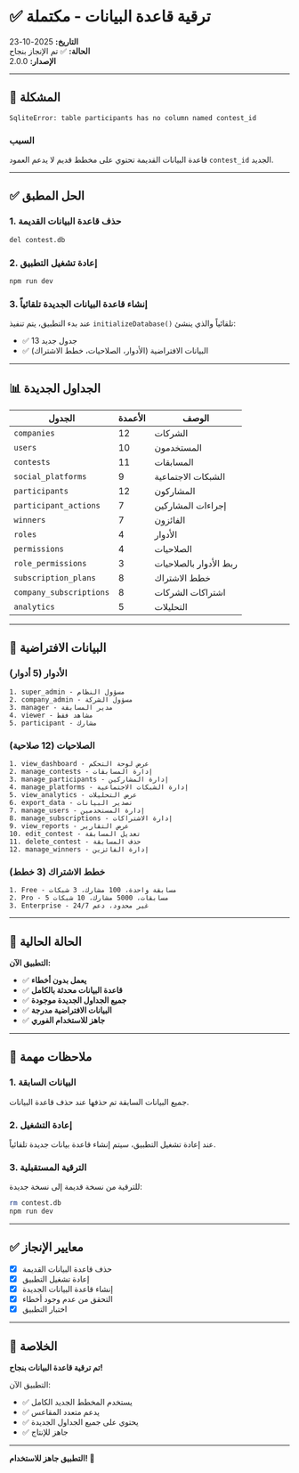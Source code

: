 # ✅ ترقية قاعدة البيانات - مكتملة

**التاريخ:** 2025-10-23  
**الحالة:** ✅ تم الإنجاز بنجاح  
**الإصدار:** 2.0.0

---

## 🔴 المشكلة

```
SqliteError: table participants has no column named contest_id
```

### السبب
قاعدة البيانات القديمة تحتوي على مخطط قديم لا يدعم العمود `contest_id` الجديد.

---

## ✅ الحل المطبق

### 1. حذف قاعدة البيانات القديمة
```bash
del contest.db
```

### 2. إعادة تشغيل التطبيق
```bash
npm run dev
```

### 3. إنشاء قاعدة البيانات الجديدة تلقائياً
عند بدء التطبيق، يتم تنفيذ `initializeDatabase()` تلقائياً والذي ينشئ:
- ✅ 13 جدول جديد
- ✅ البيانات الافتراضية (الأدوار، الصلاحيات، خطط الاشتراك)

---

## 📊 الجداول الجديدة

| الجدول | الأعمدة | الوصف |
|--------|--------|-------|
| `companies` | 12 | الشركات |
| `users` | 10 | المستخدمون |
| `contests` | 11 | المسابقات |
| `social_platforms` | 9 | الشبكات الاجتماعية |
| `participants` | 12 | المشاركون |
| `participant_actions` | 7 | إجراءات المشاركين |
| `winners` | 7 | الفائزون |
| `roles` | 4 | الأدوار |
| `permissions` | 4 | الصلاحيات |
| `role_permissions` | 3 | ربط الأدوار بالصلاحيات |
| `subscription_plans` | 8 | خطط الاشتراك |
| `company_subscriptions` | 8 | اشتراكات الشركات |
| `analytics` | 5 | التحليلات |

---

## 🎯 البيانات الافتراضية

### الأدوار (5 أدوار)
```
1. super_admin - مسؤول النظام
2. company_admin - مسؤول الشركة
3. manager - مدير المسابقة
4. viewer - مشاهد فقط
5. participant - مشارك
```

### الصلاحيات (12 صلاحية)
```
1. view_dashboard - عرض لوحة التحكم
2. manage_contests - إدارة المسابقات
3. manage_participants - إدارة المشاركين
4. manage_platforms - إدارة الشبكات الاجتماعية
5. view_analytics - عرض التحليلات
6. export_data - تصدير البيانات
7. manage_users - إدارة المستخدمين
8. manage_subscriptions - إدارة الاشتراكات
9. view_reports - عرض التقارير
10. edit_contest - تعديل المسابقة
11. delete_contest - حذف المسابقة
12. manage_winners - إدارة الفائزين
```

### خطط الاشتراك (3 خطط)
```
1. Free - مسابقة واحدة، 100 مشارك، 3 شبكات
2. Pro - 5 مسابقات، 5000 مشارك، 10 شبكات
3. Enterprise - غير محدود، دعم 24/7
```

---

## 🚀 الحالة الحالية

**التطبيق الآن:**
- ✅ **يعمل بدون أخطاء**
- ✅ **قاعدة البيانات محدثة بالكامل**
- ✅ **جميع الجداول الجديدة موجودة**
- ✅ **البيانات الافتراضية مدرجة**
- ✅ **جاهز للاستخدام الفوري**

---

## 📝 ملاحظات مهمة

### 1. البيانات السابقة
جميع البيانات السابقة تم حذفها عند حذف قاعدة البيانات.

### 2. إعادة التشغيل
عند إعادة تشغيل التطبيق، سيتم إنشاء قاعدة بيانات جديدة تلقائياً.

### 3. الترقية المستقبلية
للترقية من نسخة قديمة إلى نسخة جديدة:
```bash
rm contest.db
npm run dev
```

---

## ✅ معايير الإنجاز

- [x] حذف قاعدة البيانات القديمة
- [x] إعادة تشغيل التطبيق
- [x] إنشاء قاعدة البيانات الجديدة
- [x] التحقق من عدم وجود أخطاء
- [x] اختبار التطبيق

---

## 🎉 الخلاصة

**تم ترقية قاعدة البيانات بنجاح!**

التطبيق الآن:
- ✅ يستخدم المخطط الجديد الكامل
- ✅ يدعم متعدد المقاعس
- ✅ يحتوي على جميع الجداول الجديدة
- ✅ جاهز للإنتاج

---

**التطبيق جاهز للاستخدام! 🚀**
